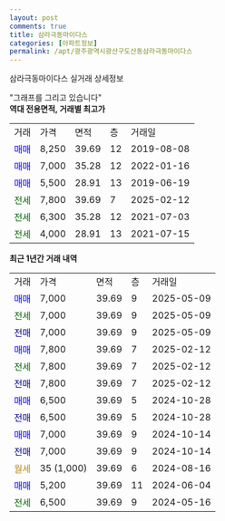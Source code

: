 ```yaml
---
layout: post
comments: true
title: 삼라극동마이다스
categories: [아파트정보]
permalink: /apt/광주광역시광산구도산동삼라극동마이다스
---
```


삼라극동마이다스 실거래 상세정보

<script type="text/javascript">
  google.charts.load('current', {'packages':['line', 'corechart']});
  google.charts.setOnLoadCallback(drawChart);

  function drawChart() {
    var data = new google.visualization.DataTable();
    data.addColumn('date', '거래일');
    data.addColumn('number', "매매");
    data.addColumn('number', "전세");
    data.addColumn('number', "전매");

    data.addRows([[new Date(Date.parse("2025-05-09")), 7000, null, null], [new Date(Date.parse("2025-05-09")), null, 7000, null], [new Date(Date.parse("2025-05-09")), null, null, 7000], [new Date(Date.parse("2025-02-12")), 7800, null, null], [new Date(Date.parse("2025-02-12")), null, 7800, null], [new Date(Date.parse("2025-02-12")), null, null, 7800], [new Date(Date.parse("2024-10-28")), 6500, null, null], [new Date(Date.parse("2024-10-28")), null, null, 6500], [new Date(Date.parse("2024-10-14")), 7000, null, null], [new Date(Date.parse("2024-10-14")), null, null, 7000], [new Date(Date.parse("2024-08-16")), null, null, null], [new Date(Date.parse("2024-06-04")), 5200, null, null], [new Date(Date.parse("2024-05-16")), null, 6500, null]]);

    var options = {
      hAxis: {
        format: 'yyyy/MM/dd'
      },    
      lineWidth: 0,
      pointsVisible: true,    
      title: '최근 1년간 유형별 실거래가 분포',
      legend: { position: 'bottom' }
    };

    var formatter = new google.visualization.NumberFormat({pattern:'###,###'} );
    formatter.format(data, 1);
    formatter.format(data, 2);
    
    setTimeout(function() {
        var chart = new google.visualization.LineChart(document.getElementById('columnchart_material'));
        chart.draw(data, (options));
        document.getElementById('loading').style.display = 'none';
    }, 200);
  }
</script>


<div id="loading" style="z-index:20; display: block; margin-left: 0px">"그래프를 그리고 있습니다"</div>
<div id="columnchart_material" style="width: 95%; margin-left: 0px; display: block"></div>
<!-- contents start -->
<b>역대 전용면적, 거래별 최고가</b>
<table class="sortable">
    <tr>
      <td>거래</td>
      <td>가격</td>
      <td>면적</td>
      <td>층</td>
      <td>거래일</td>
    </tr>
        <tr>
          <td><a style="color: blue">매매</a></td>
          <td>8,250</td>
          <td>39.69</td>
          <td>12</td>
          <td>2019-08-08</td>
        </tr>            <tr>
          <td><a style="color: blue">매매</a></td>
          <td>7,000</td>
          <td>35.28</td>
          <td>12</td>
          <td>2022-01-16</td>
        </tr>            <tr>
          <td><a style="color: blue">매매</a></td>
          <td>5,500</td>
          <td>28.91</td>
          <td>13</td>
          <td>2019-06-19</td>
        </tr>        
        <tr>
              <td><a style="color: darkgreen">전세</a></td>
              <td>7,800</td>
              <td>39.69</td>
              <td>7</td>
              <td>2025-02-12</td>
            </tr>            <tr>
              <td><a style="color: darkgreen">전세</a></td>
              <td>6,300</td>
              <td>35.28</td>
              <td>12</td>
              <td>2021-07-03</td>
            </tr>            <tr>
              <td><a style="color: darkgreen">전세</a></td>
              <td>4,000</td>
              <td>28.91</td>
              <td>13</td>
              <td>2021-07-15</td>
            </tr>        
    
</table>

<b>최근 1년간 거래 내역</b>

<table class="sortable">
    <tr>
      <td>거래</td>
      <td>가격</td>
      <td>면적</td>
      <td>층</td>
      <td>거래일</td>
    </tr>
    <tr>
      <td><a style="color: blue">매매</a></td>
      <td>7,000</td>
      <td>39.69</td>
      <td>9</td>
      <td>2025-05-09</td>
    </tr>          <tr>
      <td><a style="color: darkgreen">전세</a></td>
      <td>7,000</td>
      <td>39.69</td>
      <td>9</td>
      <td>2025-05-09</td>
    </tr>          <tr>
      <td><a style="color: darkblue">전매</a></td>
      <td>7,000</td>
      <td>39.69</td>
      <td>9</td>
      <td>2025-05-09</td>
    </tr>          <tr>
      <td><a style="color: blue">매매</a></td>
      <td>7,800</td>
      <td>39.69</td>
      <td>7</td>
      <td>2025-02-12</td>
    </tr>          <tr>
      <td><a style="color: darkgreen">전세</a></td>
      <td>7,800</td>
      <td>39.69</td>
      <td>7</td>
      <td>2025-02-12</td>
    </tr>          <tr>
      <td><a style="color: darkblue">전매</a></td>
      <td>7,800</td>
      <td>39.69</td>
      <td>7</td>
      <td>2025-02-12</td>
    </tr>          <tr>
      <td><a style="color: blue">매매</a></td>
      <td>6,500</td>
      <td>39.69</td>
      <td>5</td>
      <td>2024-10-28</td>
    </tr>          <tr>
      <td><a style="color: darkblue">전매</a></td>
      <td>6,500</td>
      <td>39.69</td>
      <td>5</td>
      <td>2024-10-28</td>
    </tr>          <tr>
      <td><a style="color: blue">매매</a></td>
      <td>7,000</td>
      <td>39.69</td>
      <td>9</td>
      <td>2024-10-14</td>
    </tr>          <tr>
      <td><a style="color: darkblue">전매</a></td>
      <td>7,000</td>
      <td>39.69</td>
      <td>9</td>
      <td>2024-10-14</td>
    </tr>          <tr>
      <td><a style="color: darkgoldenrod">월세</a></td>
      <td>35 (1,000)</td>
      <td>39.69</td>
      <td>6</td>
      <td>2024-08-16</td>
    </tr>          <tr>
      <td><a style="color: blue">매매</a></td>
      <td>5,200</td>
      <td>39.69</td>
      <td>11</td>
      <td>2024-06-04</td>
    </tr>          <tr>
      <td><a style="color: darkgreen">전세</a></td>
      <td>6,500</td>
      <td>39.69</td>
      <td>9</td>
      <td>2024-05-16</td>
    </tr>      </table>
<!-- contents end -->    


